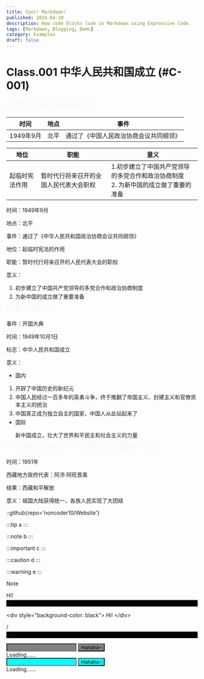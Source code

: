 ```yaml
---
title: Cool! Markdown!
published: 2024-04-10
description: How code blocks look in Markdown using Expressive Code.
tags: [Markdown, Blogging, Demo]
category: Examples
draft: false
---
```


# Class.001 中华人民共和国成立 (#C-001)

## I. 中国人民政治协商会议

| 时间      | 地点  | 事件                  |
| ------- | --- | ------------------- |
| 1949年9月 | 北平  | 通过了《中国人民政治协商会议共同纲领》 |

| 地位      | 职能                  | 意义                                              |
| ------- | ------------------- | ----------------------------------------------- |
| 起临时宪法作用 | 暂时代行将来召开的全国人民代表大会职权 | 1.初步建立了中国共产党领导的多党合作和政治协商制度<br>2. 为新中国的成立做了重要的准备 |

时间：1949年9月

地点：北平

事件：通过了《中华人民共和国政治协商会议共同纲领》

地位：起临时宪法的作用

职能：暂时代行将来召开的人民代表大会的职权

意义：

1. 初步建立了中国共产党领导的多党合作和政治协商制度
   
   <div class="mark"></div>

2. 为新中国的成立做了重要准备
   
   <div class="mark"></div>

## II. 新中国成立

事件：开国大典

时间：1949年10月1日

标志：中华人民共和国成立

意义：

- 国内
1. 开辟了中国历史的新纪元
   
   <div class="mark"></div>

2. 中国人民经过一百多年的英勇斗争，终于推翻了帝国主义、封建主义和官僚资本主义的统治
   
   <div class="mark"></div>

3. 中国真正成为独立自主的国家，中国人从此站起来了
   
   <div class="mark"></div>
- 国际
  
  新中国成立，壮大了世界和平民主和社会主义的力量
  
  <div class="mark"></div>

## III. 西藏和平解放（★在政治上巩固新中国）

时间：1951年

西藏地方政府代表：阿沛·阿旺晋美

结果：西藏和平解放

意义：祖国大陆获得统一，各族人民实现了大团结

<style>
p {
    margin-bottom: 0.25rem
}
h2 {
    animation: FadeIn 5s
}
.mark {
    width:100%;
    height:20px;
    z-index:0;
    background:#000000;
    opacity:1;
    margin-top:-35px;
    animation: Long 5s
}
@keyframes FadeIn {
    from {opacity:0;margin-top:10px}
    to {opacity:1}
}
@keyframes Long {
    from {width:0}
    to {width:1}
}
</style>

::github{repo='noncoder10/Website'}

:::tip
a
:::

:::note
b
:::

:::important
c
:::

:::caution
d
:::

:::warning
e
:::

> [!NOTE]
> Hi!

<div style="background-color: black">
Hi!
</div>

\<div style="background-color: black">
Hi!
\</div>

/<div style="background-color: black">
Hi!
/</div>

<input id="pass" style="background-color:grey">
<button onclick="Hi()" style="background-color:grey">Hahaha~</button>
<div id="wow">Loading……</div>
<script>
  function Hi() {
    console.log("pass");
    const text = document.getElementById("pass").value;
    const El = document.getElementById("wow");
    El.innerText = `Hi~${text}`;  // Replace 'HTML' with 'Text' for security
  }
</script>
<input id="nam" style="background-color:cyan">
<button onclick="hello()" style="background-color:cyan">Hahaha~</button>
<div id="tar">Loading……</div>
<script>
  function hello() {
    console.log("nam");
    const text = document.getElementById("nam").value;
    const El = document.getElementById("tar");
    El.innerText = `Hi~${text}`;
  }
</script>